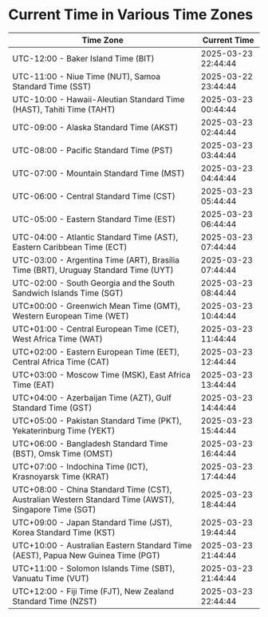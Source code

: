 # Current Time in Various Time Zones

| Time Zone | Current Time |
|-----------|--------------|
| UTC-12:00 - Baker Island Time (BIT) | 2025-03-23 22:44:44 |
| UTC-11:00 - Niue Time (NUT), Samoa Standard Time (SST) | 2025-03-22 23:44:44 |
| UTC-10:00 - Hawaii-Aleutian Standard Time (HAST), Tahiti Time (TAHT) | 2025-03-23 00:44:44 |
| UTC-09:00 - Alaska Standard Time (AKST) | 2025-03-23 02:44:44 |
| UTC-08:00 - Pacific Standard Time (PST) | 2025-03-23 03:44:44 |
| UTC-07:00 - Mountain Standard Time (MST) | 2025-03-23 04:44:44 |
| UTC-06:00 - Central Standard Time (CST) | 2025-03-23 05:44:44 |
| UTC-05:00 - Eastern Standard Time (EST) | 2025-03-23 06:44:44 |
| UTC-04:00 - Atlantic Standard Time (AST), Eastern Caribbean Time (ECT) | 2025-03-23 07:44:44 |
| UTC-03:00 - Argentina Time (ART), Brasília Time (BRT), Uruguay Standard Time (UYT) | 2025-03-23 07:44:44 |
| UTC-02:00 - South Georgia and the South Sandwich Islands Time (SGT) | 2025-03-23 08:44:44 |
| UTC±00:00 - Greenwich Mean Time (GMT), Western European Time (WET) | 2025-03-23 10:44:44 |
| UTC+01:00 - Central European Time (CET), West Africa Time (WAT) | 2025-03-23 11:44:44 |
| UTC+02:00 - Eastern European Time (EET), Central Africa Time (CAT) | 2025-03-23 12:44:44 |
| UTC+03:00 - Moscow Time (MSK), East Africa Time (EAT) | 2025-03-23 13:44:44 |
| UTC+04:00 - Azerbaijan Time (AZT), Gulf Standard Time (GST) | 2025-03-23 14:44:44 |
| UTC+05:00 - Pakistan Standard Time (PKT), Yekaterinburg Time (YEKT) | 2025-03-23 15:44:44 |
| UTC+06:00 - Bangladesh Standard Time (BST), Omsk Time (OMST) | 2025-03-23 16:44:44 |
| UTC+07:00 - Indochina Time (ICT), Krasnoyarsk Time (KRAT) | 2025-03-23 17:44:44 |
| UTC+08:00 - China Standard Time (CST), Australian Western Standard Time (AWST), Singapore Time (SGT) | 2025-03-23 18:44:44 |
| UTC+09:00 - Japan Standard Time (JST), Korea Standard Time (KST) | 2025-03-23 19:44:44 |
| UTC+10:00 - Australian Eastern Standard Time (AEST), Papua New Guinea Time (PGT) | 2025-03-23 21:44:44 |
| UTC+11:00 - Solomon Islands Time (SBT), Vanuatu Time (VUT) | 2025-03-23 21:44:44 |
| UTC+12:00 - Fiji Time (FJT), New Zealand Standard Time (NZST) | 2025-03-23 22:44:44 |
